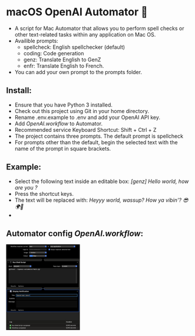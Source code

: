 # macOS OpenAI Automator 🤖

- A script for Mac Automator that allows you to perform spell checks or other text-related tasks within any application on Mac OS. 
- Availible prompts:
    - spellcheck: English spellchecker (default)
    - coding: Code generation
    - genz: Translate English to GenZ
    - enfr: Translate English to French.
- You can add your own prompt to the prompts folder.

## Install:
- Ensure that you have Python 3 installed.
- Check out this project using Git in your home directory.
- Rename .env.example to .env and add your OpenAI API key.
- Add _OpenAI.workflow_ to Automator.
- Recommended service Keyboard Shortcut: Shift + Ctrl + Z
- The project contains three prompts. The default prompt is spellcheck 
- For prompts other than the default, begin the selected text with the name of the prompt in square brackets.

## Example: 
- Select the following text inside an editable box: _[genz] Hello world, how are you ?_
- Press the shortcut keys.
- The text will be replaced with: _Heyyy world, wassup? How ya vibin'? 😎🌍🤙_
- 
## Automator config _OpenAI.workflow_: 
<img src="workflow.png" width="200">
